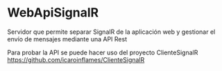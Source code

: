 # WebApiSignalR
Servidor que permite separar SignalR de la aplicación web y gestionar el envío de mensajes mediante una API Rest

Para probar la API se puede hacer uso del proyecto ClienteSignalR https://github.com/icaroinflames/ClienteSignalR
